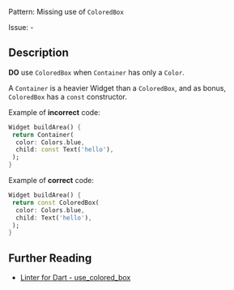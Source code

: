 Pattern: Missing use of `ColoredBox`

Issue: -

## Description

**DO** use `ColoredBox` when `Container` has only a `Color`.

A `Container` is a heavier Widget than a `ColoredBox`, and as bonus, `ColoredBox` has a `const` constructor.

Example of **incorrect** code:

```dart
Widget buildArea() {
 return Container(
  color: Colors.blue,
  child: const Text('hello'),
 );
}
```

Example of **correct** code:
```dart
Widget buildArea() {
 return const ColoredBox(
  color: Colors.blue,
  child: Text('hello'),
 );
}
```

## Further Reading

* [Linter for Dart - use_colored_box](https://dart.dev/tools/linter-rules/use_colored_box)